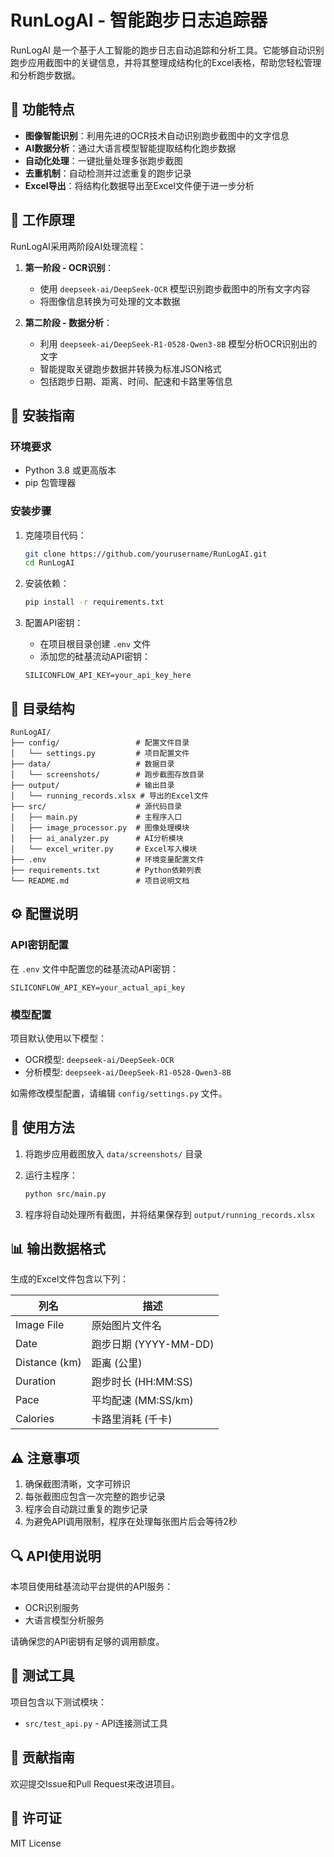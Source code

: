 # RunLogAI - 智能跑步日志追踪器

RunLogAI 是一个基于人工智能的跑步日志自动追踪和分析工具。它能够自动识别跑步应用截图中的关键信息，并将其整理成结构化的Excel表格，帮助您轻松管理和分析跑步数据。

## 🌟 功能特点

- **图像智能识别**：利用先进的OCR技术自动识别跑步截图中的文字信息
- **AI数据分析**：通过大语言模型智能提取结构化跑步数据
- **自动化处理**：一键批量处理多张跑步截图
- **去重机制**：自动检测并过滤重复的跑步记录
- **Excel导出**：将结构化数据导出至Excel文件便于进一步分析

## 🔧 工作原理

RunLogAI采用两阶段AI处理流程：

1. **第一阶段 - OCR识别**：
   - 使用 `deepseek-ai/DeepSeek-OCR` 模型识别跑步截图中的所有文字内容
   - 将图像信息转换为可处理的文本数据

2. **第二阶段 - 数据分析**：
   - 利用 `deepseek-ai/DeepSeek-R1-0528-Qwen3-8B` 模型分析OCR识别出的文字
   - 智能提取关键跑步数据并转换为标准JSON格式
   - 包括跑步日期、距离、时间、配速和卡路里等信息

## 🚀 安装指南

### 环境要求

- Python 3.8 或更高版本
- pip 包管理器

### 安装步骤

1. 克隆项目代码：
   ```bash
   git clone https://github.com/yourusername/RunLogAI.git
   cd RunLogAI
   ```

2. 安装依赖：
   ```bash
   pip install -r requirements.txt
   ```

3. 配置API密钥：
   - 在项目根目录创建 `.env` 文件
   - 添加您的硅基流动API密钥：
   ```
   SILICONFLOW_API_KEY=your_api_key_here
   ```

## 📁 目录结构

```
RunLogAI/
├── config/                 # 配置文件目录
│   └── settings.py         # 项目配置文件
├── data/                   # 数据目录
│   └── screenshots/        # 跑步截图存放目录
├── output/                 # 输出目录
│   └── running_records.xlsx # 导出的Excel文件
├── src/                    # 源代码目录
│   ├── main.py             # 主程序入口
│   ├── image_processor.py  # 图像处理模块
│   ├── ai_analyzer.py      # AI分析模块
│   └── excel_writer.py     # Excel写入模块
├── .env                    # 环境变量配置文件
├── requirements.txt        # Python依赖列表
└── README.md               # 项目说明文档
```

## ⚙️ 配置说明

### API密钥配置
在 `.env` 文件中配置您的硅基流动API密钥：
```env
SILICONFLOW_API_KEY=your_actual_api_key
```

### 模型配置
项目默认使用以下模型：
- OCR模型: `deepseek-ai/DeepSeek-OCR`
- 分析模型: `deepseek-ai/DeepSeek-R1-0528-Qwen3-8B`

如需修改模型配置，请编辑 `config/settings.py` 文件。

## 📖 使用方法

1. 将跑步应用截图放入 `data/screenshots/` 目录

2. 运行主程序：
   ```bash
   python src/main.py
   ```

3. 程序将自动处理所有截图，并将结果保存到 `output/running_records.xlsx`

## 📊 输出数据格式

生成的Excel文件包含以下列：

| 列名 | 描述 |
|------|------|
| Image File | 原始图片文件名 |
| Date | 跑步日期 (YYYY-MM-DD) |
| Distance (km) | 距离 (公里) |
| Duration | 跑步时长 (HH:MM:SS) |
| Pace | 平均配速 (MM:SS/km) |
| Calories | 卡路里消耗 (千卡) |

## ⚠️ 注意事项

1. 确保截图清晰，文字可辨识
2. 每张截图应包含一次完整的跑步记录
3. 程序会自动跳过重复的跑步记录
4. 为避免API调用限制，程序在处理每张图片后会等待2秒

## 🔍 API使用说明

本项目使用硅基流动平台提供的API服务：
- OCR识别服务
- 大语言模型分析服务

请确保您的API密钥有足够的调用额度。

## 🧪 测试工具

项目包含以下测试模块：
- `src/test_api.py` - API连接测试工具

## 🤝 贡献指南

欢迎提交Issue和Pull Request来改进项目。

## 📄 许可证

MIT License